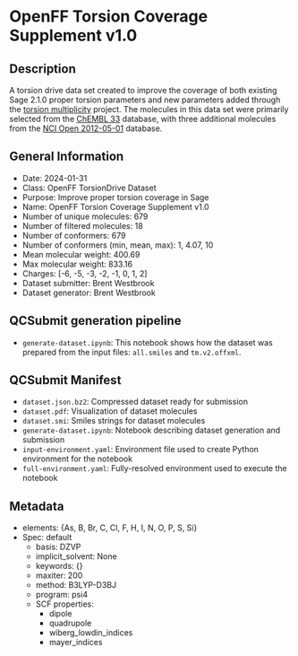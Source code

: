 # OpenFF Torsion Coverage Supplement v1.0

## Description

A torsion drive data set created to improve the coverage of both existing Sage
2.1.0 proper torsion parameters and new parameters added through the [torsion
multiplicity][tm] project. The molecules in this data set were primarily
selected from the [ChEMBL 33][chembl] database, with three additional molecules
from the [NCI Open 2012-05-01][nci] database.

## General Information

* Date: 2024-01-31
* Class: OpenFF TorsionDrive Dataset
* Purpose: Improve proper torsion coverage in Sage
* Name: OpenFF Torsion Coverage Supplement v1.0
* Number of unique molecules: 679
* Number of filtered molecules: 18
* Number of conformers: 679
* Number of conformers (min, mean, max): 1, 4.07, 10
* Mean molecular weight: 400.69
* Max molecular weight: 833.16
* Charges: [-6, -5, -3, -2, -1, 0, 1, 2]
* Dataset submitter: Brent Westbrook
* Dataset generator: Brent Westbrook

## QCSubmit generation pipeline

* `generate-dataset.ipynb`: This notebook shows how the dataset was prepared
  from the input files: `all.smiles` and `tm.v2.offxml`.

## QCSubmit Manifest

* `dataset.json.bz2`: Compressed dataset ready for submission
* `dataset.pdf`: Visualization of dataset molecules
* `dataset.smi`: Smiles strings for dataset molecules
* `generate-dataset.ipynb`: Notebook describing dataset generation and submission
* `input-environment.yaml`: Environment file used to create Python environment for the notebook
* `full-environment.yaml`: Fully-resolved environment used to execute the notebook

## Metadata

* elements: {As, B, Br, C, Cl, F, H, I, N, O, P, S, Si}
* Spec: default
  * basis: DZVP
  * implicit_solvent: None
  * keywords: {}
  * maxiter: 200
  * method: B3LYP-D3BJ
  * program: psi4
  * SCF properties:
	* dipole
	* quadrupole
	* wiberg_lowdin_indices
	* mayer_indices

<!-- References -->
[tm]: https://openforcefield.atlassian.net/wiki/spaces/FF/pages/2603909164/Torsion+multiplicity
[chembl]: https://www.ebi.ac.uk/chembl/
[nci]: https://cactus.nci.nih.gov/download/nci/
